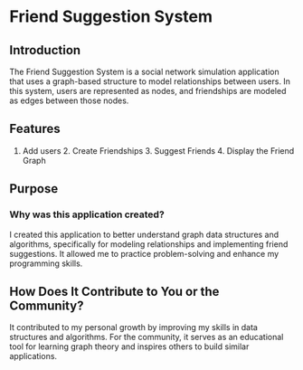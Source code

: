 # Friend Suggestion System
## Introduction 
  The Friend Suggestion System is a social network simulation application that uses a graph-based structure to model relationships between users. 
  In this system, users are represented as nodes, and friendships are modeled as edges between those nodes.




## Features
  1. Add users
	2. Create Friendships
	3. Suggest Friends
	4. Display the Friend Graph

## Purpose
### Why was this application created?
  I created this application to better understand graph data structures and algorithms, specifically for modeling relationships and implementing friend suggestions. 
  It allowed me to practice problem-solving and enhance my programming skills.

## How Does It Contribute to You or the Community?
It contributed to my personal growth by improving my skills in data structures and algorithms. 
For the community, it serves as an educational tool for learning graph theory and inspires others to build similar applications.




